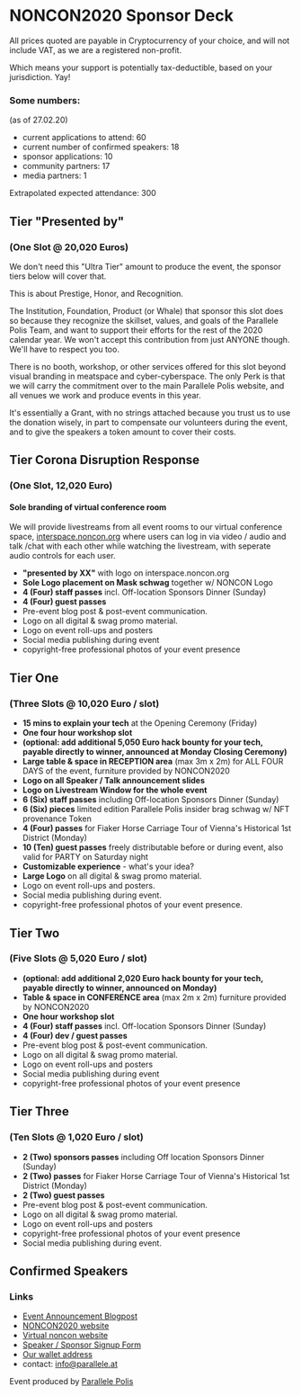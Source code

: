<HeroImage state></HeroImage>

<div>

# NONCON2020 Sponsor Deck

All prices quoted are payable in Cryptocurrency of your choice,
and will not include VAT, as we are a registered non-profit.

Which means your support is potentially tax-deductible, based on your jurisdiction. Yay!

### Some numbers:

(as of 27.02.20)

* current applications to attend: 60
* current number of confirmed speakers: 18
* sponsor applications: 10
* community partners: 17
* media partners: 1

Extrapolated expected attendance: 300
</div>

<div class='SponsorTier'>

## Tier "Presented by"
### (One Slot @ 20,020 Euros)

We don't need this "Ultra Tier" amount to produce the event,
the sponsor tiers below will cover that.

This is about Prestige, Honor, and Recognition.

The Institution, Foundation, Product (or Whale) that sponsor this slot
does so because they recognize the skillset, values,
and goals of the Parallele Polis Team,
and want to support their efforts for the rest of the 2020 calendar year.
We won't accept this contribution from just ANYONE though. We'll have to respect you too.

There is no booth, workshop, or other services offered for this slot
beyond visual branding in meatspace and cyber-cyberspace.
The only Perk is that we will carry the commitment over to
the main Parallele Polis website,
and all venues we work and produce events in this year.

It's essentially a Grant,
with no strings attached because you trust us to use the donation wisely,
in part to compensate our volunteers during the event,
and to give the speakers a token amount to cover their costs.
</div>

<div class='SponsorTier'>

## Tier Corona Disruption Response
### (One Slot, 12,020 Euro)

#### Sole branding of virtual conference room

We will provide livestreams from all event rooms to our virtual conference space,
[interspace.noncon.org](https://interspace.noncon.org)
where users can log in via video / audio and talk /chat with each other
while watching the livestream, with seperate audio controls for each user.

* **"presented by XX"** with logo on interspace.noncon.org
* **Sole Logo placement on Mask schwag** together w/ NONCON Logo
* **4 (Four) staff passes** incl. Off-location Sponsors Dinner (Sunday)
* **4 (Four) guest passes**
* Pre-event blog post & post-event communication.
* Logo on all digital & swag promo material.
* Logo on event roll-ups and posters
* Social media publishing during event
* copyright-free professional photos of your event presence
</div>

<div class='SponsorTier'>

## Tier One

### (Three Slots @ 10,020 Euro / slot)

* **15 mins to explain your tech** at the Opening Ceremony (Friday)
* **One four hour workshop slot**
* **(optional: add additional 5,050 Euro hack bounty for your tech,
  payable directly to winner, announced at Monday Closing Ceremony)**
* **Large table & space in RECEPTION area** (max 3m x 2m) for ALL FOUR DAYS of the event, furniture provided by NONCON2020
* **Logo on all Speaker / Talk announcement slides**
* **Logo on Livestream Window for the whole event**
* **6 (Six) staff passes** including Off-location Sponsors Dinner (Sunday)
* **6 (Six) pieces** limited edition Parallele Polis insider brag schwag w/ NFT provenance Token
* **4 (Four) passes** for Fiaker Horse Carriage Tour of Vienna's Historical 1st District (Monday)
* **10 (Ten) guest passes** freely distributable before or during event,
  also valid for PARTY on Saturday night
* **Customizable experience** - what's your idea?
* **Large Logo** on all digital & swag promo material.
* Logo on event roll-ups and posters.
* Social media publishing during event.
* copyright-free professional photos of your event presence.
</div>

<div class='SponsorTier'>

## Tier Two
### (Five Slots @ 5,020 Euro / slot)

* **(optional: add additional 2,020 Euro hack bounty for your tech,
  payable directly to winner, announced on Monday)**
* **Table & space in CONFERENCE area** (max 2m x 2m) furniture provided by NONCON2020
* **One hour workshop slot**
* **4 (Four) staff passes** incl. Off-location Sponsors Dinner (Sunday)
* **4 (Four) dev / guest passes**
* Pre-event blog post & post-event communication.
* Logo on all digital & swag promo material.
* Logo on event roll-ups and posters
* Social media publishing during event
* copyright-free professional photos of your event presence
</div>

<div class='SponsorTier'>

## Tier Three
### (Ten Slots @ 1,020 Euro / slot)

* **2 (Two) sponsors passes** including Off location Sponsors Dinner (Sunday)
* **2 (Two) passes** for Fiaker Horse Carriage Tour of Vienna's Historical 1st District (Monday)
* **2 (Two) guest passes**
* Pre-event blog post & post-event communication.
* Logo on all digital & swag promo material.
* Logo on event roll-ups and posters
* copyright-free professional photos of your event presence
* Social media publishing during event.
</div>

<div>


## Confirmed Speakers

<Speakers items="[
['Artem Vorotnikov', 'https://twitter.com/vorot93', 'OpenEthereum onboarding and development'],
['Anja Blaj', 'https://twitter.com/AnjaBlaj', 'Legal challenges and dimensions for virtual conducts'],
['Stefan Starflinger', 'https://twitter.com/stefan_star', 'Deep dive into the ETH 2.0 Beacon Chain explorer'],
['Jacob Czepluch', 'https://twitter.com/_czepluch', 'Layer 2 scalability and payment channels'],
['Maria Magenes', 'https://twitter.com/mariamagenes1', 'DeFi and the role of Maker'],
['Stina Gustafsson', 'https://twitter.com/stinalinneag', 'Blockchain and art'],
['Maria-Paula Fernandez', 'https://twitter.com/MPtherealMVP', 'Blockchain and art'],
['Alessandromlt', 'https://twitter.com/alessandromlt', 'DFO: The Next wave of Dapps without founders'],
['John Adler', 'https://twitter.com/jadler0', 'Fuel: Scaling Ethereum with Optimistic Rollups'],
['Eldar Khamitov', 'https://www.linkedin.com/in/ekhamitov/', 'Multi-Party Computation in cryptowallets'],
['Thomas Zeinzinger', 'https://twitter.com/tze42', 'Minerva - Digital Wallet Multiverse'],
['Johan Barbie', 'https://twitter.com/johba', 'layer-2, rollups, plasma, onboarding-ux'],
['Afri Schoeden', 'https://https://twitter.com/a4fri', 'Something Something Görli'],
['Griff Green', 'https://twitter.com/thegrifft', 'Using Token Engineering to align incentives around non-profit causes'],
['Carol-Ann O\'Hagan', 'https://twitter.com/cajboh', 'Substrate: The Blockchain Framework'],
['TBD', '', 'Aeternity\'s Sophia smart contract language'],
['Anita Posch', 'https://twitter.com/AnitaPosch', 'Reporting from Zimbabwe and Botswana: Where Bitcoin Should be Making a Difference ... But Is It?'],
['Zak Cole', 'https://twitter.com/0xzak', 'P2P Networks & Peer Discovery'],
['Viktor Trón', 'https://https://twitter.com/zeligf', 'The Book of Swarm'],
['Matilde Park', 'https://twitter.com/matildepark_', 'Creating interfaces for P2P communities'],
['Jascha Ehrenreich', 'https://keybase.io/jascha', 'Solving the Trust On First Use problem wth @webboot'],
['Gregor Žavcer', 'https://twitter.com/jssr', 'Striving towards a Society of Fair Dat'],
]"></Speakers>

</div>

<div>

### Links

* [Event Announcement Blogpost](https://www.parallele.at/not-a-conference-not-a-conjob/)
* [NONCON2020 website](https://noncon.org)
* [Virtual noncon website](https://interspace.noncon.org)
* [Speaker / Sponsor Signup Form](https://the-commons-stack.typeform.com/to/SemYgK)
* [Our wallet address](https://etherscan.io/enslookup?q=noncon.eth)
* contact: [info@parallele.at](mailto:info@parallele.at)

Event produced by [Parallele Polis](https://parallele.at)
</div>
